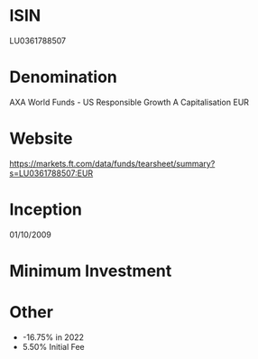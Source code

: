 # ISIN
LU0361788507

# Denomination
AXA World Funds - US Responsible Growth A Capitalisation EUR

# Website
https://markets.ft.com/data/funds/tearsheet/summary?s=LU0361788507:EUR

# Inception
01/10/2009

# Minimum Investment


# Other
* -16.75% in 2022
* 5.50% Initial Fee